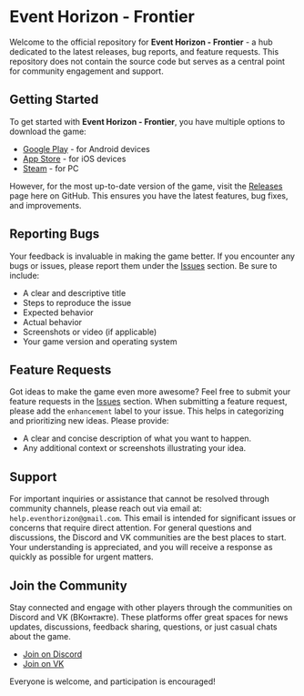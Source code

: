 # Event Horizon - Frontier

Welcome to the official repository for **Event Horizon - Frontier** - a hub dedicated to the latest releases, bug reports, and feature requests. This repository does not contain the source code but serves as a central point for community engagement and support.

## Getting Started

To get started with **Event Horizon - Frontier**, you have multiple options to download the game:

- [Google Play](https://play.google.com/store/apps/details?id=com.ZipasGames.Frontier) - for Android devices
- [App Store](https://apps.apple.com/us/app/event-horizon-frontier/id1336417415) - for iOS devices
- [Steam](https://store.steampowered.com/app/1103630/Event_Horizon__Frontier) - for PC

However, for the most up-to-date version of the game, visit the [Releases](https://github.com/PavelZinchenko/event-horizon-frontier-builds/releases) page here on GitHub. This ensures you have the latest features, bug fixes, and improvements.

## Reporting Bugs

Your feedback is invaluable in making the game better. If you encounter any bugs or issues, please report them under the [Issues](https://github.com/PavelZinchenko/event-horizon-frontier-builds/issues) section. Be sure to include:

- A clear and descriptive title
- Steps to reproduce the issue
- Expected behavior
- Actual behavior
- Screenshots or video (if applicable)
- Your game version and operating system

## Feature Requests

Got ideas to make the game even more awesome? Feel free to submit your feature requests in the [Issues](https://github.com/PavelZinchenko/event-horizon-frontier-builds/issues) section. When submitting a feature request, please add the `enhancement` label to your issue. This helps in categorizing and prioritizing new ideas. Please provide:

- A clear and concise description of what you want to happen.
- Any additional context or screenshots illustrating your idea.

## Support

For important inquiries or assistance that cannot be resolved through community channels, please reach out via email at: `help.eventhorizon@gmail.com`. This email is intended for significant issues or concerns that require direct attention. For general questions and discussions, the Discord and VK communities are the best places to start. Your understanding is appreciated, and you will receive a response as quickly as possible for urgent matters.

## Join the Community

Stay connected and engage with other players through the communities on Discord and VK (ВКонтакте). These platforms offer great spaces for news updates, discussions, feedback sharing, questions, or just casual chats about the game.

- [Join on Discord](https://discordapp.com/invite/yFFvF7m)
- [Join on VK](https://vk.com/club90031290)

Everyone is welcome, and participation is encouraged!


